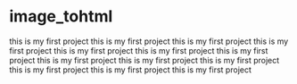 # image_tohtml
this is my first project 
this is my first project
this is my first project
this is my first project
this is my first project
this is my first project
this is my first project
this is my first project
this is my first project
this is my first project
this is my first project
this is my first project
this is my first project
